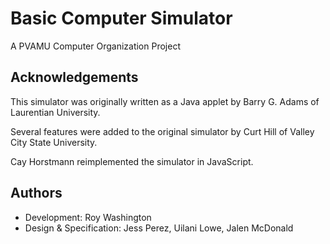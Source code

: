 
# Basic Computer Simulator

A PVAMU Computer Organization Project

## Acknowledgements

This simulator was originally written as a Java applet by Barry G. Adams of Laurentian University. 

Several features were added to the original simulator by Curt Hill of Valley City State University. 

Cay Horstmann reimplemented the simulator in JavaScript.



## Authors

- Development: Roy Washington
- Design & Specification: Jess Perez, Uilani Lowe, Jalen McDonald